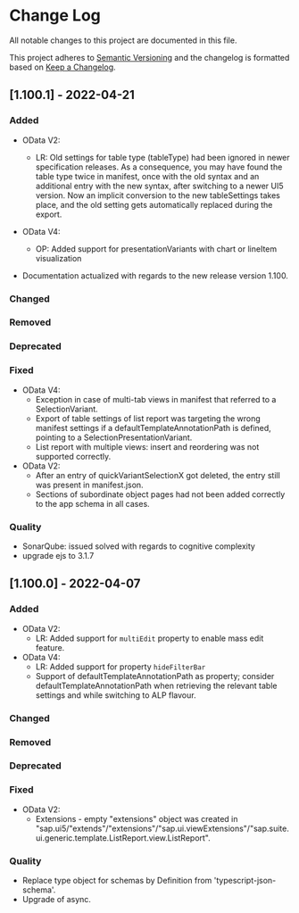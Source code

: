 # Change Log

All notable changes to this project are documented in this file.

This project adheres to [Semantic Versioning](http://semver.org/) and the changelog is formatted based on [Keep a Changelog](http://keepachangelog.com/).

## [1.100.1] - 2022-04-21

### Added

- OData V2:
  - LR: Old settings for table type (tableType) had been ignored in newer specification releases. As a consequence, you may have found the table type twice in manifest, once with the old syntax and an additional entry with the new syntax, after switching to a newer UI5 version.
  Now an implicit conversion to the new tableSettings takes place, and the old setting gets automatically replaced during the export. 
- OData V4:
  - OP: Added support for presentationVariants with chart or lineItem visualization

- Documentation actualized with regards to the new release version 1.100.

### Changed

### Removed

### Deprecated

### Fixed
- OData V4: 
  - Exception in case of multi-tab views in manifest that referred to a SelectionVariant.
  - Export of table settings of list report was targeting the wrong manifest settings if a defaultTemplateAnnotationPath is defined, pointing to a SelectionPresentationVariant. 
  - List report with multiple views: insert and reordering was not supported correctly.
- OData V2:
  - After an entry of quickVariantSelectionX got deleted, the entry still was present in manifest.json.
  - Sections of subordinate object pages had not been added correctly to the app schema in all cases.

### Quality

- SonarQube: issued solved with regards to cognitive complexity
- upgrade ejs to 3.1.7

## [1.100.0] - 2022-04-07

### Added

- OData V2:
  - LR: Added support for `multiEdit` property to enable mass edit feature.
- OData V4:
  - LR: Added support for property `hideFilterBar`
  - Support of defaultTemplateAnnotationPath as property; consider defaultTemplateAnnotationPath when retrieving the relevant table settings and while switching to ALP flavour.

### Changed

### Removed

### Deprecated

### Fixed

- OData V2:
  - Extensions - empty "extensions" object was created in "sap.ui5/"extends"/"extensions"/"sap.ui.viewExtensions"/"sap.suite.ui.generic.template.ListReport.view.ListReport".

### Quality

- Replace type object for schemas by Definition from 'typescript-json-schema'.
- Upgrade of async.
